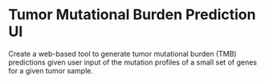# Tumor Mutational Burden Prediction UI

Create a web-based tool to generate tumor mutational burden (TMB) predictions given user input of the mutation profiles of a small set of genes for a given tumor sample.
